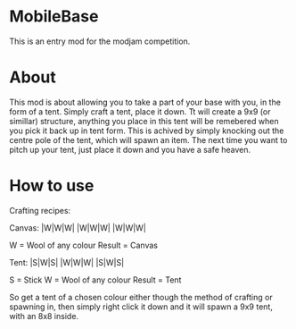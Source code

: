 MobileBase
==========

This is an entry mod for the modjam competition. 

About
=====

This mod is about allowing you to take a part of your base with you, in the form of a tent. Simply craft a tent, place it
down. Tt will create a 9x9 (or simillar) structure, anything you place in this tent will be remebered when you pick it back
up in tent form. This is achived by simply knocking out the centre pole of the tent, which will spawn an item. The next time
you want to pitch up your tent, just place it down and you have a safe heaven.

How to use
==========

Crafting recipes:

Canvas:
 |W|W|W|
 |W|W|W|
 |W|W|W|
 
 W = Wool of any colour
 Result = Canvas
 
 Tent:
 |S|W|S|
 |W|W|W|
 |S|W|S|
 
 S = Stick
 W = Wool of any colour
 Result = Tent
 
 So get a tent of a chosen colour either though the method of crafting or spawning in, then simply right click it down and it will spawn a 9x9 tent, with an 8x8 inside. 
